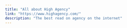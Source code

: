 ```yaml
---
title: "All about High Agency"
link: "https://www.highagency.com/"
description: "The best read on agency on the internet"
---
```


